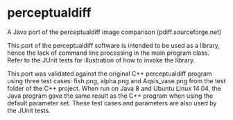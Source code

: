 # perceptualdiff
A Java port of the perceptualdiff image comparison (pdiff.sourceforge.net)

This port of the perceptualdiff software is intended to be used as a library, hence the lack of command line processing in the main program class.  Refer to the JUnit tests for illustration of how to invoke the library.

This port was validated against the original C++ perceptualdiff program using three test cases: fish.png, alpha.png and Aqsis_vase.png from the test folder of the C++ project.  When run on Java 8 and Ubuntu Linux 14.04, the Java program gave the same result as the C++ program when using the default parameter set.  These test cases and parameters are also used by the JUnit tests.
